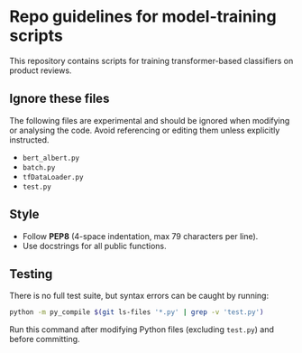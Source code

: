 # Repo guidelines for model-training scripts

This repository contains scripts for training transformer-based classifiers on product reviews.

## Ignore these files
The following files are experimental and should be ignored when modifying or analysing the code. Avoid referencing or editing them unless explicitly instructed.

- `bert_albert.py`
- `batch.py`
- `tfDataLoader.py`
- `test.py`

## Style
- Follow **PEP8** (4-space indentation, max 79 characters per line).
- Use docstrings for all public functions.

## Testing
There is no full test suite, but syntax errors can be caught by running:

```bash
python -m py_compile $(git ls-files '*.py' | grep -v 'test.py')
```

Run this command after modifying Python files (excluding `test.py`) and before committing.

